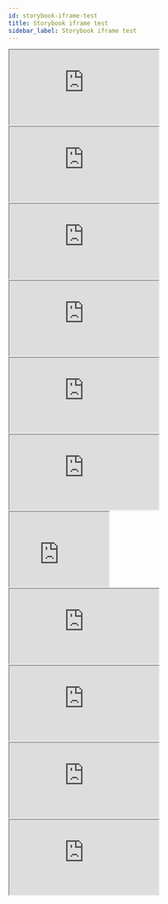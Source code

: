 ```yaml
---
id: storybook-iframe-test
title: Storybook iframe test
sidebar_label: Storybook iframe test
---
```


<iframe src="https://kuc-sb.web.app/iframe.html?id=button--base" title="button image"></iframe>

<iframe src="https://kuc-sb.web.app/iframe.html?id=checkbox--base"></iframe>

<iframe src="https://kuc-sb.web.app/iframe.html?id=dropdown--base"></iframe>

<iframe src="https://kuc-sb.web.app/iframe.html?id=multichoice--base"></iframe>

<iframe src="https://kuc-sb.web.app/iframe.html?id=notification--base"></iframe>

<iframe src="https://kuc-sb.web.app/iframe.html?id=radio-button--base"></iframe>

<iframe src="https://kuc-sb.web.app/iframe.html?id=spinner--base" width="200px" height="150px"></iframe>

<iframe src="https://kuc-sb.web.app/iframe.html?id=readonly-table--base"></iframe>

<iframe src="https://kuc-sb.web.app/iframe.html?id=text--base"></iframe>

<iframe src="https://kuc-sb.web.app/iframe.html?id=textarea--base"></iframe>

<iframe src="https://kuc-sb.web.app/iframe.html?id=dialog--base2"></iframe>
